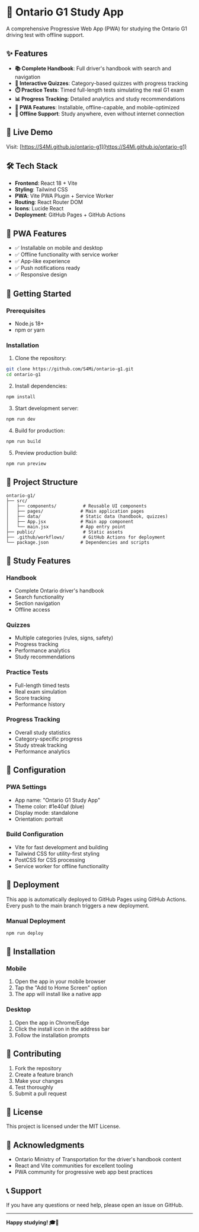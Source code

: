 # 🚗 Ontario G1 Study App

A comprehensive Progressive Web App (PWA) for studying the Ontario G1 driving test with offline support.

## ✨ Features

- **📚 Complete Handbook**: Full driver's handbook with search and navigation
- **🧠 Interactive Quizzes**: Category-based quizzes with progress tracking
- **⏱️ Practice Tests**: Timed full-length tests simulating the real G1 exam
- **📊 Progress Tracking**: Detailed analytics and study recommendations
- **📱 PWA Features**: Installable, offline-capable, and mobile-optimized
- **🎯 Offline Support**: Study anywhere, even without internet connection

## 🚀 Live Demo

Visit: [https://S4Mi.github.io/ontario-g1](https://S4Mi.github.io/ontario-g1)

## 🛠️ Tech Stack

- **Frontend**: React 18 + Vite
- **Styling**: Tailwind CSS
- **PWA**: Vite PWA Plugin + Service Worker
- **Routing**: React Router DOM
- **Icons**: Lucide React
- **Deployment**: GitHub Pages + GitHub Actions

## 📱 PWA Features

- ✅ Installable on mobile and desktop
- ✅ Offline functionality with service worker
- ✅ App-like experience
- ✅ Push notifications ready
- ✅ Responsive design

## 🚀 Getting Started

### Prerequisites

- Node.js 18+ 
- npm or yarn

### Installation

1. Clone the repository:
```bash
git clone https://github.com/S4Mi/ontario-g1.git
cd ontario-g1
```

2. Install dependencies:
```bash
npm install
```

3. Start development server:
```bash
npm run dev
```

4. Build for production:
```bash
npm run build
```

5. Preview production build:
```bash
npm run preview
```

## 📁 Project Structure

```
ontario-g1/
├── src/
│   ├── components/          # Reusable UI components
│   ├── pages/              # Main application pages
│   ├── data/               # Static data (handbook, quizzes)
│   ├── App.jsx             # Main app component
│   └── main.jsx            # App entry point
├── public/                  # Static assets
├── .github/workflows/       # GitHub Actions for deployment
└── package.json            # Dependencies and scripts
```

## 🎯 Study Features

### Handbook
- Complete Ontario driver's handbook
- Search functionality
- Section navigation
- Offline access

### Quizzes
- Multiple categories (rules, signs, safety)
- Progress tracking
- Performance analytics
- Study recommendations

### Practice Tests
- Full-length timed tests
- Real exam simulation
- Score tracking
- Performance history

### Progress Tracking
- Overall study statistics
- Category-specific progress
- Study streak tracking
- Performance analytics

## 🔧 Configuration

### PWA Settings
- App name: "Ontario G1 Study App"
- Theme color: #1e40af (blue)
- Display mode: standalone
- Orientation: portrait

### Build Configuration
- Vite for fast development and building
- Tailwind CSS for utility-first styling
- PostCSS for CSS processing
- Service worker for offline functionality

## 🚀 Deployment

This app is automatically deployed to GitHub Pages using GitHub Actions. Every push to the main branch triggers a new deployment.

### Manual Deployment
```bash
npm run deploy
```

## 📱 Installation

### Mobile
1. Open the app in your mobile browser
2. Tap the "Add to Home Screen" option
3. The app will install like a native app

### Desktop
1. Open the app in Chrome/Edge
2. Click the install icon in the address bar
3. Follow the installation prompts

## 🤝 Contributing

1. Fork the repository
2. Create a feature branch
3. Make your changes
4. Test thoroughly
5. Submit a pull request

## 📄 License

This project is licensed under the MIT License.

## 🙏 Acknowledgments

- Ontario Ministry of Transportation for the driver's handbook content
- React and Vite communities for excellent tooling
- PWA community for progressive web app best practices

## 📞 Support

If you have any questions or need help, please open an issue on GitHub.

---

**Happy studying! 🎓🚗**
